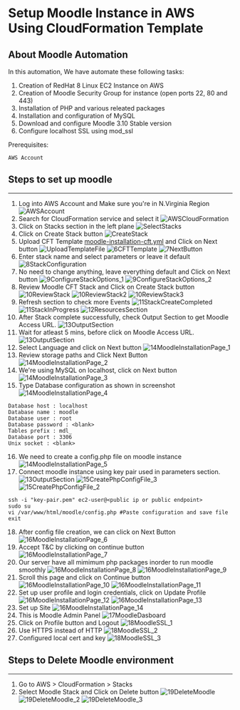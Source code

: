 Setup Moodle Instance in AWS Using CloudFormation Template
=========


## About Moodle Automation

In this automation, We have automate these following tasks: 
1. Creation of RedHat 8 Linux EC2 Instance on AWS
2. Creation of Moodle Security Group for instance (open ports 22, 80 and 443)
3. Installation of PHP and various releated packages
4. Installation and configuration of MySQL
5. Download and configure Moodle 3.10 Stable version
6. Configure localhost SSL using mod_ssl


Prerequisites:
```
AWS Account
```

## Steps to set up moodle
-------------------------
1. Log into AWS Account and Make sure you're in N.Virginia Region
![AWSAccount](Snapshots/1AWSAccount.png)
2. Search for CloudFormation service and select it
![AWSCloudFormation](Snapshots/2AWSCloudFormation.png)
3. Click on Stacks section in the left plane ![SelectStacks](Snapshots/3SelectStacks.png)
4. Click on Create Stack button ![CreateStack](Snapshots/4CreateStack.png)
5. Upload CFT Template [moodle-installation-cft.yml](https://github.com/imraviarora/moodle-on-aws/blob/main/Automate%20Moodle%20Using%20AWS%20CFT/moodle-installation-cft.yml) and Click on Next button ![UploadTemplateFile](Snapshots/5UploadTemplateFile.png) ![6CFTTemplate](Snapshots/6CFTTemplate.png) ![7NextButton](Snapshots/7NextButton.png) 
6. Enter stack name and select parameters or leave it default ![8StackConfiguration](Snapshots/8StackConfiguration.png)
7. No need to change anything, leave everything default and Click on Next button ![9ConfigureStackOptions_1](Snapshots/9ConfigureStackOptions_1.png) ![9ConfigureStackOptions_2](Snapshots/9ConfigureStackOptions_2.png)
8. Review Moodle CFT Stack and Click on Create Stack button ![10ReviewStack](Snapshots/10ReviewStack.png) ![10ReviewStack2](Snapshots/10ReviewStack_2.png) ![10ReviewStack3](Snapshots/10ReviewStack_3.png)
9. Refresh section to check more Events ![11StackCreateCompleted](Snapshots/11StackCreateCompleted.png) ![11StackInProgress](Snapshots/11StackInProgress.png) ![12ResourcesSection](Snapshots/12ResourcesSection.png)
10. After Stack complete successfully, check Output Section to get Moodle Access URL. ![13OutputSection](Snapshots/13OutputSection.png)
11. Wait for atleast 5 mins, before click on Moodle Access URL. ![13OutputSection](Snapshots/13OutputSection.png)
12. Select Language and click on Next button ![14MoodleInstallationPage_1](Snapshots/14MoodleInstallationPage_1.png)
13. Review storage paths and Click Next Button ![14MoodleInstallationPage_2](Snapshots/14MoodleInstallationPage_2.png)
14. We're using MySQL on localhost, click on Next button ![14MoodleInstallationPage_3](Snapshots/14MoodleInstallationPage_3.png)
15. Type Database configuration as shown in screenshot ![14MoodleInstallationPage_4](Snapshots/14MoodleInstallationPage_4.png)  
```
Database host : localhost
Database name : moodle
Database user : root
Database password : <blank>
Tables prefix : mdl_
Database port : 3306
Unix socket : <blank>
```
16. We need to create a config.php file on moodle instance ![14MoodleInstallationPage_5](Snapshots/14MoodleInstallationPage_5.png)
17. Connect moodle instance using key pair used in parameters section. ![13OutputSection](Snapshots/13OutputSection.png) ![15CreatePhpConfigFile_3](Snapshots/15CreatePhpConfigFile_3.png) ![15CreatePhpConfigFile_2](Snapshots/15CreatePhpConfigFile_2.png) 
``` 
ssh -i "key-pair.pem" ec2-user@<public ip or public endpoint>
sudo su
vi /var/www/html/moodle/config.php #Paste configuration and save file
exit 
```
18. After config file creation, we can click on Next Button ![16MoodleInstallationPage_6](Snapshots/16MoodleInstallationPage_6.png)
19. Accept T&C by clicking on continue button ![16MoodleInstallationPage_7](Snapshots/16MoodleInstallationPage_7.png)
20. Our server have all mimimum php packages inorder to run moodle smoothly ![16MoodleInstallationPage_8](Snapshots/16MoodleInstallationPage_8.png) ![16MoodleInstallationPage_9](Snapshots/16MoodleInstallationPage_9.png)
21. Scroll this page and click on Continue button ![16MoodleInstallationPage_10](Snapshots/16MoodleInstallationPage_10.png) ![16MoodleInstallationPage_11](Snapshots/16MoodleInstallationPage_11.png) 
22. Set up user profile and login credentials, click on Update Profile ![16MoodleInstallationPage_12](Snapshots/16MoodleInstallationPage_12.png) ![16MoodleInstallationPage_13](Snapshots/16MoodleInstallationPage_13.png)
23. Set up Site ![16MoodleInstallationPage_14](Snapshots/16MoodleInstallationPage_14.png)
24. This is Moodle Admin Panel ![17MoodleDasboard](Snapshots/17MoodleDasboard.png)
25. Click on Profile button and Logout ![18MoodleSSL_1](Snapshots/18MoodleSSL_1.png)
26. Use HTTPS instead of HTTP  ![18MoodleSSL_2](Snapshots/18MoodleSSL_2.png)
27. Configured local cert and key ![18MoodleSSL_3](Snapshots/18MoodleSSL_3.png)
 
## Steps to Delete Moodle environment
-------------------------
1. Go to AWS > CloudFormation > Stacks 
2. Select Moodle Stack and Click on Delete button ![19DeleteMoodle](Snapshots/19DeleteMoodle.png) ![19DeleteMoodle_2](Snapshots/19DeleteMoodle_2.png) ![19DeleteMoodle_3](Snapshots/19DeleteMoodle_3.png) 
 

